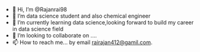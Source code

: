 - 👋 Hi, I’m @Rajanrai98
- 👀 I’m data science student and also chemical engineer
- 🌱 I’m currently learning data science,looking forward to build my career in data science field
- 💞️ I’m looking to collaborate on ....
- 📫 How to reach me... by email rairajan412@gamil.com.

<!---
Rajanrai98/Rajanrai98 is a ✨ special ✨ repository because its `README.md` (this file) appears on your GitHub profile.
You can click the Preview link to take a look at your changes.
--->
